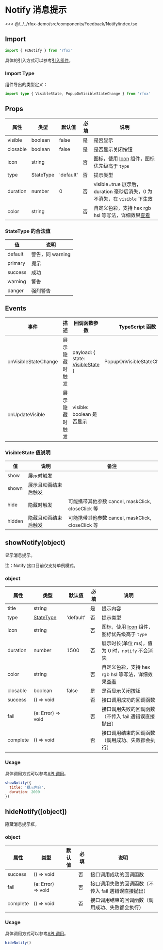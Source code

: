 # Notify 消息提示

<CodeDemo name="Notify">

<<< @/../../rfox-demo/src/components/Feedback/Notify/index.tsx

</CodeDemo>

## Import

```js
import { FxNotify } from 'rfox'
```

具体的引入方式可以参考[引入组件](../guide/import.md)。

### Import Type

组件导出的类型定义：

```ts
import type { VisibleState, PopupOnVisibleStateChange } from 'rfox'
```

## Props

| 属性     | 类型      | 默认值    | 必填 | 说明                                                                               |
| -------- | --------- | --------- | ---- | ---------------------------------------------------------------------------------- |
| visible  | boolean   | false     | 是   | 是否显示                                                                           |
| closable | boolean   | false     | 是   | 是否显示关闭按钮                                                                   |
| icon     | string    |           | 否   | 图标，使用 [Icon](./Icon.md) 组件，图标优先级高于 `type`                           |
| type     | StateType | 'default' | 否   | 提示类型                                                                           |
| duration | number    | 0         | 否   | visible=true 展示后，duration 毫秒后消失，0 为不消失，在 `visible` 下生效          |
| color    | string    |           | 否   | 自定义色彩，支持 hex rgb hsl 等写法，详细效果[查看](../design/color.md#自定义色彩) |

### StateType 的合法值

| 值      | 说明             |
| ------- | ---------------- |
| default | 警告，同 warning |
| primary | 提示             |
| success | 成功             |
| warning | 警告             |
| danger  | 强烈警告         |

## Events

| 事件                 | 描述           | 回调函数参数                                                        | TypeScript 函数           |
| -------------------- | -------------- | ------------------------------------------------------------------- | ------------------------- |
| onVisibleStateChange | 展示隐藏时触发 | payload: { state: [VisibleState](./Notify.md#visiblestate-值说明) } | PopupOnVisibleStateChange |
| onUpdateVisible      | 展示隐藏时触发 | visible: boolean 是否显示                                           |                           |

### VisibleState 值说明

| 值     | 说明                 | 备注                                              |
| ------ | -------------------- | ------------------------------------------------- |
| show   | 展示时触发           |                                                   |
| shown  | 展示且动画结束后触发 |                                                   |
| hide   | 隐藏时触发           | 可能携带其他参数 cancel, maskClick, closeClick 等 |
| hidden | 隐藏且动画结束后触发 | 可能携带其他参数 cancel, maskClick, closeClick 等 |

## showNotify(object)

显示消息提示。

注：Notify 接口目前仅支持单例模式。

### object

| 属性     | 类型                                        | 默认值    | 必填 | 说明                                                                               |
| -------- | ------------------------------------------- | --------- | ---- | ---------------------------------------------------------------------------------- |
| title    | string                                      |           | 是   | 提示内容                                                                           |
| type     | [StateType](./Notify.md#statetype-的合法值) | 'default' | 否   | 提示类型                                                                           |
| icon     | string                                      |           | 否   | 图标，使用 [Icon](../components/Icon.md) 组件，图标优先级高于 `type`               |
| duration | number                                      | 1500      | 否   | 展示时长(单位 ms)，值为 0 时，`notify` 不会消失                                    |
| color    | string                                      |           | 否   | 自定义色彩，支持 hex rgb hsl 等写法，详细效果[查看](../design/color.md#自定义色彩) |
| closable | boolean                                     | false     | 是   | 是否显示关闭按钮                                                                   |
| success  | () => void                                  |           | 否   | 接口调用成功的回调函数                                                             |
| fail     | (e: Error) => void                          |           | 否   | 接口调用失败的回调函数（不传入 fail 遇错误直接抛出）                               |
| complete | () => void                                  |           | 否   | 接口调用结束的回调函数（调用成功、失败都会执行）                                   |

### Usage

具体调用方式可以参考[API 调用](../guide/import.md#api-调用)。

```js
showNotify({
  title: '提示内容',
  duration: 2000
})
```

## hideNotify([object])

隐藏消息提示框。

### object

| 属性     | 类型               | 默认值 | 必填 | 说明                                                 |
| -------- | ------------------ | ------ | ---- | ---------------------------------------------------- |
| success  | () => void         |        | 否   | 接口调用成功的回调函数                               |
| fail     | (e: Error) => void |        | 否   | 接口调用失败的回调函数（不传入 fail 遇错误直接抛出） |
| complete | () => void         |        | 否   | 接口调用结束的回调函数（调用成功、失败都会执行）     |

### Usage

具体调用方式可以参考[API 调用](../guide/import.md#api-调用)。

```js
hideNotify()
```
